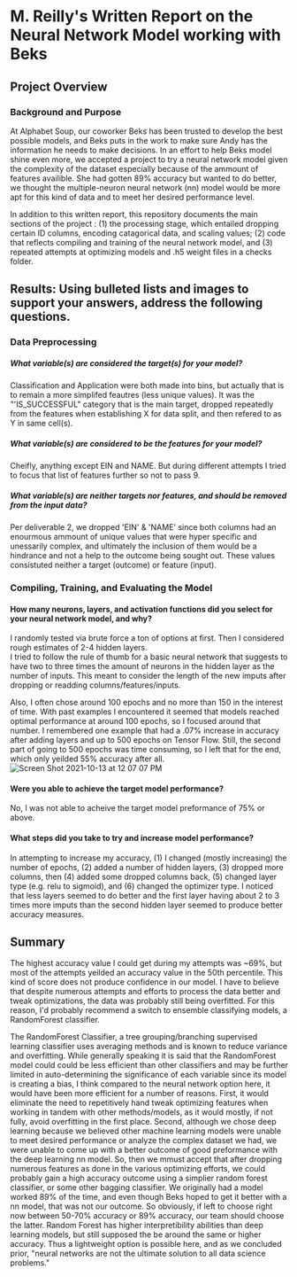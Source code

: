 # M. Reilly's Written Report on the Neural Network Model working with Beks 

## Project Overview 
### Background and Purpose


At Alphabet Soup, our coworker Beks has been trusted to develop the best possible models, and Beks puts in the work to make sure Andy has the information he needs to make decisions. In an effort to help Beks model shine even more, we accepted a project to try a neural network model given the complexity of the dataset especially because of the ammount of features availible. She had gotten 89% accuracy but wanted to do better, we thought the multiple-neuron neural network (nn) model would be more apt for this kind of data and to meet her desired performance level.


In addition to this written report, this repository documents the main sections of the project : (1) the processing stage, which entailed dropping certain ID columns, encoding catagorical data, and scaling values; (2) code that reflects compiling and training of the neural network model, and (3) repeated attempts at optimizing models and .h5 weight files in a checks folder.

## Results: Using bulleted lists and images to support your answers, address the following questions.

### Data Preprocessing
##### What variable(s) are considered the target(s) for your model?
Classification and Application were both made into bins, but actually that is to remain a more simplifed feautres (less unique values). It was the "'IS_SUCCESSFUL" category that is the main target, dropped repeatedly from the features when establishing X for data split, and then refered to as Y in same cell(s).

##### What variable(s) are considered to be the features for your model?
Cheifly, anything except EIN and NAME. But during different attempts I tried to focus that list of features further so not to pass 9. 

##### What variable(s) are neither targets nor features, and should be removed from the input data?
Per deliverable 2, we dropped 'EIN' & 'NAME' since both columns had an enourmous ammount of unique values that were hyper specific and unessarily complex, and ultimately the inclusion of them would be a hindrance and not a help to the outcome being sought out. These values consistuted neither a target (outcome) or feature (input). 

### Compiling, Training, and Evaluating the Model
#### How many neurons, layers, and activation functions did you select for your neural network model, and why?

I randomly tested via brute force a ton of options at first. Then I considered rough estimates of 2-4 hidden layers.  
I tried to follow the rule of thumb for a basic neural network that suggests to have two to three times the amount of neurons in the hidden layer as the number of inputs. This meant to consider the length of the new imputs after dropping or readding columns/features/inputs. 

Also, I often chose around 100 epochs and no more than 150 in the interest of time. With past examples I encountered it seemed that models reached optimal performance at around 100 epochs, so I focused around that number. I remembered one example that had a .07% increase in accuracy after adding layers and up to 500 epochs on Tensor Flow. Still, the second part of going to 500 epochs was time consuming, so I left that for the end, which only yeilded 55% accuracy after all. 
![Screen Shot 2021-10-13 at 12 07 07 PM](https://user-images.githubusercontent.com/82982952/137171953-0d5c26bb-0ac3-4b7a-8054-3b7557f03e4d.png)

#### Were you able to achieve the target model performance?
No, I was not able to acheive the target model preformance of 75% or above. 
#### What steps did you take to try and increase model performance?
In attempting to increase my accuracy, (1) I changed (mostly increasing) the number of epochs, (2) added a number of hidden layers, (3) dropped more columns, then (4) added some dropped columns back, (5) changed layer type (e.g. relu to sigmoid), and (6) changed the optimizer type. I noticed that less layers seemed to do better and the first layer having about 2 to 3 times more imputs than the second hidden layer seemed to produce better accuracy measures. 

## Summary 

The highest accuracy value I could get during my attempts was ~69%, but most of the attempts yeilded an accuracy value in the 50th percentile. This kind of score does not produce confidence in our model. I have to believe that despite numerous attempts and efforts to process the data better and tweak optimizations, the data was probably still being overfitted. For this reason, I'd probably recommend a switch to ensemble classifying models, a RandomForest classifier. 

The RandomForest Classifier, a tree grouping/branching supervised learning classifier uses averaging methods and is known to reduce variance and overfitting. While generally speaking it is said that the RandomForest model could could be less efficient than other classifiers and may be further limited in auto-determining the significance of each variable since its model is creating a bias, I think compared to the neural network option here, it would have been more efficient for a number of reasons. First, it would eliminate the need to repetitively hand tweak optimizing features when working in tandem with other methods/models, as it would mostly, if not fully, avoid overfitting in the first place. Second, although we chose deep learning because we believed other machine learning models were unable to meet desired performance or analyze the complex dataset we had, we were unable to come up with a better outcome of good preformance with the deep learning nn model. So, then we mmust accept that after dropping numerous features as done in the various optimizing efforts, we could probably gain a high accuracy outcome using a simplier random forest classifier, or some other bagging classifier. We originally had a model worked 89% of the time, and even though Beks hoped to get it better with a nn model, that was not our outcome. So obviously, if left to choose right now between 50-70% accuracy or 89% accuracy, our team should choose the latter. Random Forest has higher interpretibility abilities than deep learning models, but still supposed the be around the same or higher accuracy. Thus a lightweight option is possible here, and as we concluded prior, "neural networks are not the ultimate solution to all data science problems."
